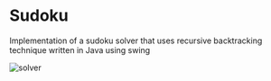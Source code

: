 # Sudoku
Implementation of a sudoku solver that uses recursive backtracking technique written in Java using swing

![solver](https://user-images.githubusercontent.com/48658266/101600514-b0294000-39fb-11eb-9812-82a54e669dfc.png)

